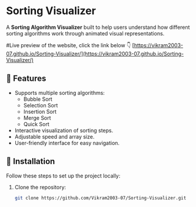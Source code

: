 # Sorting Visualizer

A **Sorting Algorithm Visualizer** built to help users understand how different sorting algorithms work through animated visual representations.

#Live preview of the website, click the link below 👇 
[https://vikram2003-07.github.io/Sorting-Visualizer/](https://vikram2003-07.github.io/Sorting-Visualizer/)

## 📌 Features

- Supports multiple sorting algorithms:
  - Bubble Sort
  - Selection Sort
  - Insertion Sort
  - Merge Sort
  - Quick Sort
- Interactive visualization of sorting steps.
- Adjustable speed and array size.
- User-friendly interface for easy navigation.

## 🚀 Installation

Follow these steps to set up the project locally:

1. Clone the repository:
   ```bash
   git clone https://github.com/Vikram2003-07/Sorting-Visualizer.git
   
